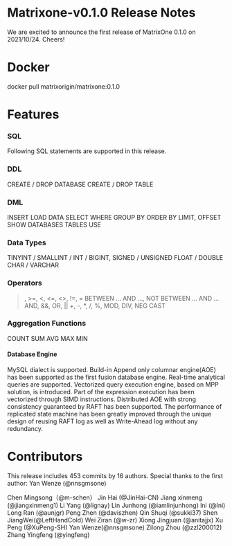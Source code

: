 # **Matrixone-v0.1.0 Release Notes**


We are excited to announce the first release of MatrixOne 0.1.0 on 2021/10/24. Cheers!

# Docker
docker pull matrixorigin/matrixone:0.1.0

# Features
### SQL
Following SQL statements are supported in this release.

### DDL
CREATE / DROP DATABASE
CREATE / DROP TABLE
### DML
INSERT
LOAD DATA
SELECT
WHERE
GROUP BY
ORDER BY
LIMIT, OFFSET
SHOW
DATABASES
TABLES
USE
### Data Types
TINYINT / SMALLINT / INT / BIGINT, SIGNED / UNSIGNED
FLOAT / DOUBLE
CHAR / VARCHAR
### Operators
>, >=, <, <=, <>, !=, =
BETWEEN … AND …, NOT BETWEEN … AND …
AND, &&, OR, ||
+, -, *, /, %, MOD, DIV, NEG
CAST
### Aggregation Functions
COUNT
SUM
AVG
MAX
MIN
#### Database Engine
MySQL dialect is supported.
Build-in Append only columnar engine(AOE) has been supported as the first fusion database engine.
Real-time analytical queries are supported.
Vectorized query execution engine, based on MPP solution, is introduced.
Part of the expression execution has been vectorized through SIMD instructions.
Distributed AOE with strong consistency guaranteed by RAFT has been supported.
The performance of replicated state machine has been greatly improved through the unique design of reusing RAFT log as well as Write-Ahead log without any redundancy.
# Contributors
This release includes 453 commits by 16 authors. Special thanks to the first author: Yan Wenze (@nnsgmsone)

Chen Mingsong（@m-schen）
Jin Hai (@JinHai-CN)
Jiang xinmeng (@jiangxinmeng1)
Li Yang (@lignay)
Lin Junhong (@iamlinjunhong)
lni (@lni)
Long Ran (@aunjgr)
Peng Zhen (@daviszhen)
Qin Shuqi (@sukki37)
Shen JiangWei(@LeftHandCold)
Wei Ziran (@w-zr)
Xiong Jingjuan (@anitajjx)
Xu Peng (@XuPeng-SH)
Yan Wenze(@nnsgmsone)
Zilong Zhou (@zzl200012)
Zhang Yingfeng (@yingfeng)